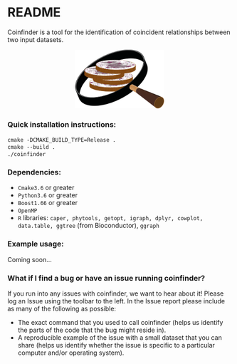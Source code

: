 # README #

Coinfinder is a tool for the identification of coincident relationships between two input datasets.

<div align="center">
<p align="center">
    <img src="coinfinder.png?raw=true?" alt="coinfinder-logo" width="200">
</p>
</div>

### Quick installation instructions: ###

```
cmake -DCMAKE_BUILD_TYPE=Release .  
cmake --build .  
./coinfinder  
```

### Dependencies: ###

* `Cmake3.6` or greater
* `Python3.6` or greater
* `Boost1.66` or greater 
* `OpenMP`
* `R` libraries: `caper, phytools, getopt, igraph, dplyr, cowplot, data.table, ggtree` (from Bioconductor), `ggraph`

### Example usage: ###

Coming soon...  


### What if I find a bug or have an issue running coinfinder? ###

If you run into any issues with coinfinder, we want to hear about it! Please log an Issue using the toolbar to the left. In the Issue report please include as many of the following as possible:  

* The exact command that you used to call coinfinder (helps us identify the parts of the code that the bug might reside in).  
* A reproducible example of the issue with a small dataset that you can share (helps us identify whether the issue is specific to a particular computer and/or operating system).  
